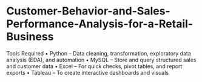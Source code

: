# Customer-Behavior-and-Sales-Performance-Analysis-for-a-Retail-Business
 Tools Required
•	Python – Data cleaning, transformation, exploratory data analysis (EDA), and automation
•	MySQL – Store and query structured sales and customer data
•	Excel – For quick checks, pivot tables, and report exports
•	Tableau – To create interactive dashboards and visuals
